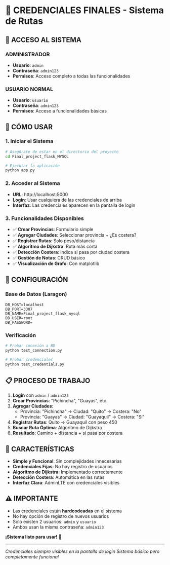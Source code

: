 # 🎯 CREDENCIALES FINALES - Sistema de Rutas

## 🔐 ACCESO AL SISTEMA

### **ADMINISTRADOR**
- **Usuario**: `admin`
- **Contraseña**: `admin123`
- **Permisos**: Acceso completo a todas las funcionalidades

### **USUARIO NORMAL**
- **Usuario**: `usuario`
- **Contraseña**: `admin123`
- **Permisos**: Acceso a funcionalidades básicas

## 🚀 CÓMO USAR

### 1. Iniciar el Sistema
```bash
# Asegúrate de estar en el directorio del proyecto
cd Final_project_flask_MYSQL

# Ejecutar la aplicación
python app.py
```

### 2. Acceder al Sistema
- **URL**: http://localhost:5000
- **Login**: Usar cualquiera de las credenciales de arriba
- **Interfaz**: Las credenciales aparecen en la pantalla de login

### 3. Funcionalidades Disponibles
- ✅ **Crear Provincias**: Formulario simple
- ✅ **Agregar Ciudades**: Seleccionar provincia + ¿Es costera?
- ✅ **Registrar Rutas**: Solo peso/distancia
- ✅ **Algoritmo de Dijkstra**: Ruta más corta
- ✅ **Detección Costera**: Indica si pasa por ciudad costera
- ✅ **Gestión de Notas**: CRUD básico
- ✅ **Visualización de Grafo**: Con matplotlib

## 🔧 CONFIGURACIÓN

### Base de Datos (Laragon)
```env
DB_HOST=localhost
DB_PORT=3307
DB_NAME=Final_project_flask_mysql
DB_USER=root
DB_PASSWORD=
```

### Verificación
```bash
# Probar conexión a BD
python test_connection.py

# Probar credenciales
python test_credentials.py
```

## 📋 PROCESO DE TRABAJO

1. **Login** con `admin` / `admin123`
2. **Crear Provincias**: "Pichincha", "Guayas", etc.
3. **Agregar Ciudades**: 
   - Provincia: "Pichincha" → Ciudad: "Quito" → Costera: "No"
   - Provincia: "Guayas" → Ciudad: "Guayaquil" → Costera: "Sí"
4. **Registrar Rutas**: Quito → Guayaquil con peso 450
5. **Buscar Ruta Óptima**: Algoritmo de Dijkstra
6. **Resultado**: Camino + distancia + si pasa por costera

## 🎯 CARACTERÍSTICAS

- **Simple y Funcional**: Sin complejidades innecesarias
- **Credenciales Fijas**: No hay registro de usuarios
- **Algoritmo de Dijkstra**: Implementado correctamente
- **Detección Costera**: Automática en las rutas
- **Interfaz Clara**: AdminLTE con credenciales visibles

## ⚠️ IMPORTANTE

- Las credenciales están **hardcodeadas** en el sistema
- No hay opción de registro de nuevos usuarios
- Solo existen 2 usuarios: `admin` y `usuario`
- Ambos usan la misma contraseña: `admin123`

**¡Sistema listo para usar!** 🎉

---
*Credenciales siempre visibles en la pantalla de login*
*Sistema básico pero completamente funcional*
